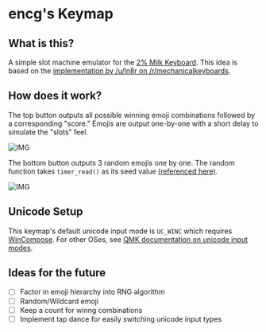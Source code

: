# encg's Keymap

## What is this?

A simple slot machine emulator for the [2% Milk Keyboard](https://github.com/Spaceman/SpaceboardsHardware/tree/master/Keyboards/2%25%20Milk). This idea is based on the [implementation by /u/ln8r on /r/mechanicalkeyboards](https://www.reddit.com/r/MechanicalKeyboards/comments/hcw21b/2_milk_slot_machine/).

## How does it work?

The top button outputs all possible winning emoji combinations followed by a corresponding "score." Emojis are output one-by-one with a short delay to simulate the "slots" feel.

![IMG](https://i.imgur.com/rUc3IOn.gif)

The bottom button outputs 3 random emojis one by one. The random function takes `timer_read()` as its seed value [(referenced here)](https://beta.docs.qmk.fm/developing-qmk/qmk-reference/ref_functions#software-timers).

![IMG](https://i.imgur.com/4EREsIq.png)

## Unicode Setup

This keymap's default unicode input mode is `UC_WINC` which requires [WinCompose](https://github.com/samhocevar/wincompose). For other OSes, see [QMK documentation on unicode input modes](https://docs.qmk.fm/#/feature_unicode?id=input-modes).

## Ideas for the future

- [ ] Factor in emoji hierarchy into RNG algorithm
- [ ] Random/Wildcard emoji
- [ ] Keep a count for winng combinations
- [ ] Implement tap dance for easily switching unicode input types

